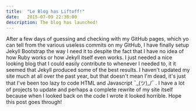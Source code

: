 ```yaml
---
title:  "Le Blog has Liftoff!"
date:   2015-07-09 22:30:00
description: The blog has launched!
---
```


After a few days of guessing and checking with my GitHub pages, which yo can tell from the various useless commits on my GitHub, I have finally setup Jekyll Bootstrap the way I need it to despite the fact that I have no idea of how Ruby works or how Jekyll itself even works. I just needed a nice looking blog that I could easily contribute to whenever I needed to, it it seemed that Jekyll produced some of the best results. I haven't updated my site much at all over the past year, but that doesn't mean I'm dead, it's just that I've been too lazy to code HTML and Javascript ¯\_(ツ)_/¯ . I have a lot of projects to update and perhaps a complete rewrite of my site itself because when I looked back on the code I wrote it looked horrible. Hope this post goes through!
